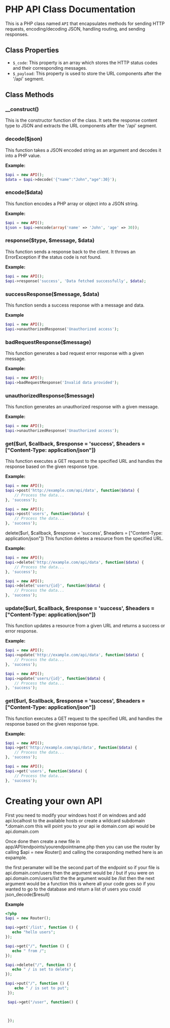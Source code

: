 # PHP API Class Documentation

This is a PHP class named `API` that encapsulates methods for sending HTTP requests, encoding/decoding JSON, handling routing, and sending responses.

## Class Properties

- `$_code`: This property is an array which stores the HTTP status codes and their corresponding messages.
- `$_payload`: This property is used to store the URL components after the '/api' segment.

## Class Methods

### __construct()

This is the constructor function of the class. It sets the response content type to JSON and extracts the URL components after the '/api' segment.

### decode($json)

This function takes a JSON encoded string as an argument and decodes it into a PHP value.

**Example:**
```php
$api = new API();
$data = $api->decode('{"name":"John","age":30}');
```
### encode($data)

This function encodes a PHP array or object into a JSON string.

**Example:**
```php
$api = new API();
$json = $api->encode(array('name' => 'John', 'age' => 30));
```
### response($type, $message, $data)

This function sends a response back to the client. It throws an ErrorException if the status code is not found.

**Example:**
```php
$api = new API();
$api->response('success', 'Data fetched successfully', $data);
```

### successResponse($message, $data)
This function sends a success response with a message and data.

**Example**
```php
$api = new API();
$api->unauthorizedResponse('Unauthorized access');
```

### badRequestResponse($message)
This function generates a bad request error response with a given message.

**Example:**
```php
$api = new API();
$api->badRequestResponse('Invalid data provided');
```

### unauthorizedResponse($message)
This function generates an unauthorized response with a given message.

**Example:**
```php
$api = new API();
$api->unauthorizedResponse('Unauthorized access');
```

### get($url, $callback, $response = 'success', $headers = ["Content-Type: application/json"])
This function executes a GET request to the specified URL and handles the response based on the given response type.

**Example:**
```php
$api = new API();
$api->post('http://example.com/api/data', function($data) {
    // Process the data...
}, 'success');

$api = new API();
$api->post('users', function($data) {
    // Process the data...
}, 'success');
```

delete($url, $callback, $response = 'success', $headers = ["Content-Type: application/json"])
This function deletes a resource from the specified URL.

**Example:**
```php
$api = new API();
$api->delete('http://example.com/api/data', function($data) {
    // Process the data...
}, 'success');

$api = new API();
$api->delete('users/{id}', function($data) {
    // Process the data...
}, 'success');
```

### update($url, $callback, $response = 'success', $headers = ["Content-Type: application/json"])
This function updates a resource from a given URL and returns a success or error response.

**Example:**
```php
$api = new API();
$api->update('http://example.com/api/data', function($data) {
    // Process the data...
}, 'success');

$api = new API();
$api->update('users/{id}', function($data) {
    // Process the data...
}, 'success');
```

### get($url, $callback, $response = 'success', $headers = ["Content-Type: application/json"])
This function executes a GET request to the specified URL and handles the response based on the given response type.

**Example:**
```php
$api = new API();
$api->get('http://example.com/api/data', function($data) {
    // Process the data...
}, 'success');

$api = new API();
$api->get('users', function($data) {
    // Process the data...
}, 'success');
```


# Creating your own API

First you need to modify your windows host if on windows and add api.localhost to the available hosts or create a wildcard subdomain *.domain.com this will point you to your api ie domain.com api would be api.domain.com 

Once done then create a new file in app/API/endpoints/yourendpointname.php then you can use the router by calling $api = new Router() and calling the corasponding methed here is an expample.

the first peramater will be the second part of the endpoint so if your file is api.domain.com/users then the argument would be / but if you were on api.domain.com/users/list the the argument would be /list then the next argument would be a function this is where all your code goes so if you wanted to go to the database and return a list of users you could json_decode($result)

**Example**
```php
<?php
$api = new Router();

$api->get('/list', function () {
   echo "hello users";
});

$api->get("/", function () {
   echo " from /";
});

$api->delete("/", function () {
   echo " / is set to delete";
});

$api->put("/", function () {
    echo " / is set to put";
 });

 $api->get("/user", function() {
    


 });
```
